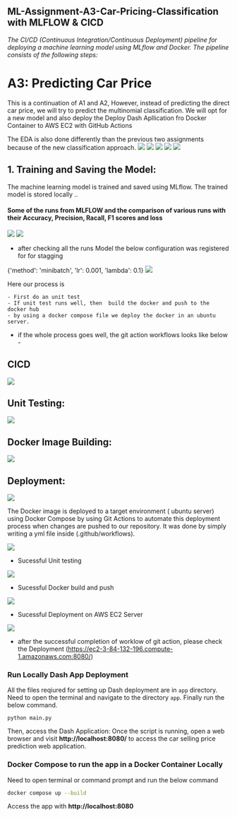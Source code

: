 ## ML-Assignment-A3-Car-Pricing-Classification with MLFLOW & CICD

*The CI/CD (Continuous Integration/Continuous Deployment) pipeline for deploying a machine learning model using MLflow and Docker. The pipeline consists of the following steps:*

# A3: Predicting Car Price

This is a continuation of A1 and A2, However, instead of predicting the direct car price, we will try to predict the multinomial classification. We will opt for a new model and also deploy the Deploy Dash Apllication fro Docker Container to AWS EC2 with GitHub Actions


The EDA is also done differently than the previous two assignments because of the new classification approach.
![](Screenshots/1.png)
![](Screenshots/2.png)
![](Screenshots/3.png)
![](Screenshots/CORR.png)
![](Screenshots/PPS.png)




## 1. Training and Saving the Model: 

The machine learning model is trained and saved using MLflow. The trained model is stored locally ..

#### Some of the runs from MLFLOW and the comparison of various runs with their Accuracy, Precision, Racall, F1 scores and loss
![](Screenshots/mlflow.png)
![](Screenshots/MLRun.png)

- after checking all the runs Model the below configuration was registered for for stagging 

{'method': 'minibatch', 'lr': 0.001, 'lambda': 0.1}
![](Screenshots/model.png)



Here our process is

    - First do an unit test 
    - If unit test runs well, then  build the docker and push to the docker hub
    - by using a docker compose file we deploy the docker in an ubuntu server.

- if the whole process goes well, the git action workflows looks like below - 

## CICD

![](Screenshots/CICD.png)


## Unit Testing: 


![](Screenshots/UT.png)

## Docker Image Building: 

![](Screenshots/BP.png)

## Deployment: 

![](Screenshots/Deploy.png)

The Docker image is deployed to a target environment ( ubuntu server) using Docker Compose by using Git Actions to automate this deployment process when changes are pushed to our repository. 
It was done by simply writing a yml file inside (.github/workflows).


![](Screenshots/cicd-1.png)

- Sucessful Unit testing 

![](Screenshots/cicd-unit-test.png)

- Sucessful Docker build and push 

![](Screenshots/cicd-docker-build.png)

- Sucessful Deployment on AWS EC2 Server

![](Screenshots/cicd-deploy.png)

- after the successful completion of worklow of git action, please check the Deployment (https://ec2-3-84-132-196.compute-1.amazonaws.com:8080/) 



### Run Locally Dash App Deployment 

All the files reqiured for setting up Dash deployment are in ```app``` directory. Need to open the terminal and navigate to the directory ```app```. Finally run the below command.

 ```
 python main.py
 ```
  Then, access the Dash Application: Once the script is running, open a web browser and visit **http://localhost:8080/**  to access the car selling price prediction web application.

  ### Docker Compose to run the app in a Docker Container Locally
Need to open terminal or command prompt and run the below command 


``````sh
docker compose up --build

```````

Access the app with **http://localhost:8080**


